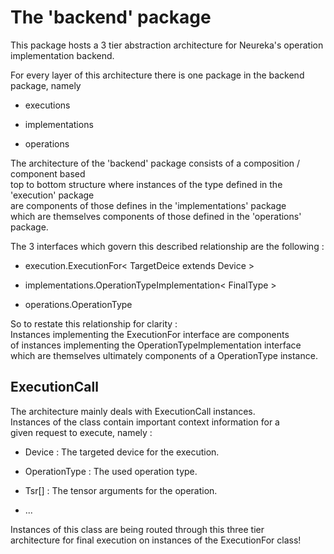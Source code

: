 
# The 'backend' package #

This package hosts a 3 tier abstraction architecture
for Neureka's operation implementation backend.

For every layer of this architecture there is one package
in the backend package, namely <br>

- executions

- implementations

- operations

The architecture of the 'backend' package consists of a composition / component based <br>
top to bottom structure where instances of the type defined in the 'execution' package <br>
are components of those defines in the 'implementations' package <br>
which are themselves components of those defined in the 'operations' package. <br>

The 3 interfaces which govern this described relationship are the following :

- execution.ExecutionFor< TargetDeice extends Device >

- implementations.OperationTypeImplementation< FinalType >

- operations.OperationType

So to restate this relationship for clarity : <br>
Instances implementing the ExecutionFor interface are components <br>
of instances implementing the OperationTypeImplementation interface <br>
which are themselves ultimately components of a OperationType instance. <br>

## ExecutionCall ##

The architecture mainly deals with ExecutionCall instances. <br>
Instances of the class contain important context information for a <br>
given request to execute, namely : <br>

- Device : The targeted device for the execution.

- OperationType : The used operation type.

- Tsr[] : The tensor arguments for the operation.

- ... 

Instances of this class are being routed through this three tier <br>
architecture for final execution on instances of the ExecutionFor class! <br>



